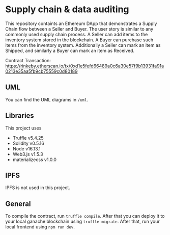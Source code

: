 # Supply chain & data auditing

This repository containts an Ethereum DApp that demonstrates a Supply Chain flow between a Seller and Buyer. The user story is similar to any commonly used supply chain process. A Seller can add items to the inventory system stored in the blockchain. A Buyer can purchase such items from the inventory system. Additionally a Seller can mark an item as Shipped, and similarly a Buyer can mark an item as Received.

Contract Transaction: https://rinkeby.etherscan.io/tx/0xd1e5fefd66489a0c6a30e57f9b13931fa91a0213e35aa5fb9cb75559c0d80189

## UML

You can find the UML diagrams in `/uml`.

## Libraries

This project uses

* Truffle v5.4.25
* Solidity v0.5.16
* Node v16.13.1
* Web3.js v1.5.3
* materializecss v1.0.0


## IPFS

IPFS is not used in this project.

## General

To compile the contract, run `truffle compile`. After that you can deploy it to your local ganache
blockchain using `truffle migrate`. After that, run your local frontend using `npm run dev`.


